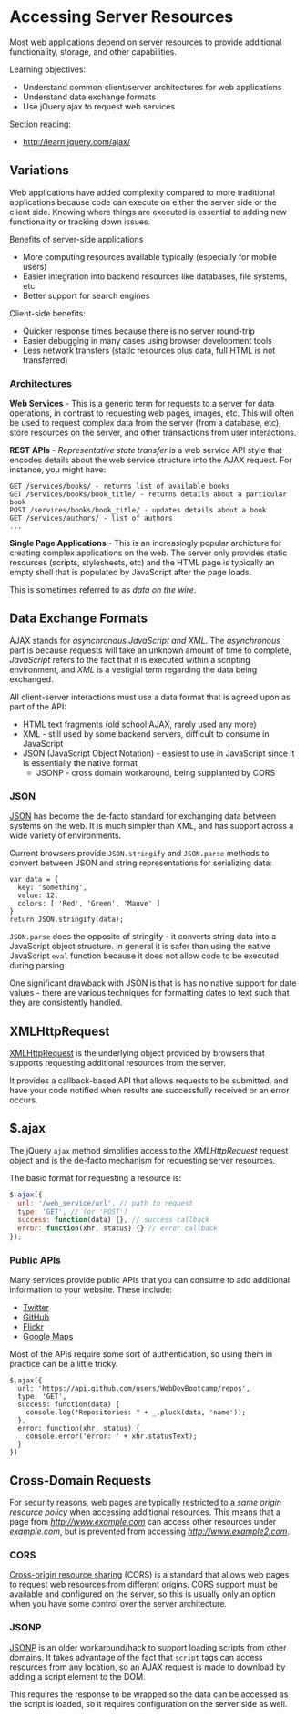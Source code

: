 # Accessing Server Resources

Most web applications depend on server resources to provide additional
functionality, storage, and other capabilities.

Learning objectives:

* Understand common client/server architectures for web applications
* Understand data exchange formats
* Use jQuery.ajax to request web services

Section reading:

* <http://learn.jquery.com/ajax/>

## Variations

Web applications have added complexity compared to more traditional
applications because code can execute on either the server side or the client
side. Knowing where things are executed is essential to adding new
functionality or tracking down issues.

Benefits of server-side applications

* More computing resources available typically (especially for mobile users)
* Easier integration into backend resources like databases, file systems, etc
* Better support for search engines

Client-side benefits:

* Quicker response times because there is no server round-trip
* Easier debugging in many cases using browser development tools
* Less network transfers (static resources plus data, full HTML is not transferred)

### Architectures

**Web Services** - This is a generic term for requests to a server for
data operations, in contrast to requesting web pages, images, etc. This
will often be used to request complex data from the server (from a database,
etc), store resources on the server, and other transactions from user
interactions.

**REST APIs** - *Representative state transfer* is a web service API style
that encodes details about the web service structure into the AJAX request.
For instance, you might have:

```
GET /services/books/ - returns list of available books
GET /services/books/book_title/ - returns details about a particular book
POST /services/books/book_title/ - updates details about a book
GET /services/authors/ - list of authors
...
```

**Single Page Applications** - This is an increasingly popular archicture for
creating complex applications on the web. The server only provides static
resources (scripts, stylesheets, etc) and the HTML page is typically an
empty shell that is populated by JavaScript after the page loads.

This is sometimes referred to as *data on the wire*.

## Data Exchange Formats

AJAX stands for *asynchronous JavaScript and XML*. The *asynchronous* part
is because requests will take an unknown amount of time to complete,
*JavaScript* refers to the fact that it is executed within a scripting
environment, and *XML* is a vestigial term regarding the data being
exchanged.

All client-server interactions must use a data format that is agreed upon as
part of the API:

* HTML text fragments (old school AJAX, rarely used any more)
* XML - still used by some backend servers, difficult to consume in JavaScript
* JSON (JavaScript Object Notation) - easiest to use in JavaScript since it is
  essentially the native format
  * JSONP - cross domain workaround, being supplanted by CORS

### JSON

[JSON](http://www.json.org/) has become the de-facto standard for exchanging
data between systems on the web. It is much simpler than XML, and has support
across a wide variety of environments.

Current browsers provide `JSON.stringify` and `JSON.parse` methods to convert
between JSON and string representations for serializing data:

```javascript.interactive
var data = {
  key: 'something',
  value: 12,
  colors: [ 'Red', 'Green', 'Mauve' ]
}
return JSON.stringify(data);
```

`JSON.parse` does the opposite of stringify - it converts string data into
a JavaScript object structure. In general it is safer than using the native
JavaScript `eval` function because it does not allow code to be executed
during parsing.

One significant drawback with JSON is that is has no native support for date
values - there are various techniques for formatting dates to text such that
they are consistently handled.

## XMLHttpRequest

[XMLHttpRequest](https://developer.mozilla.org/en-US/docs/Web/API/XMLHttpRequest)
is the underlying object provided by browsers that supports requesting
additional resources from the server.

It provides a callback-based API that allows requests to be submitted, and
have your code notified when results are successfully received or an error
occurs.

## $.ajax

The jQuery `ajax` method simplifies access to the *XMLHttpRequest* request
object and is the de-facto mechanism for requesting server resources.

The basic format for requesting a resource is:

```javascript
$.ajax({
  url: '/web_service/url', // path to request
  type: 'GET', // (or 'POST')
  success: function(data) {}, // success callback
  error: function(xhr, status) {} // error callback
});
```

### Public APIs

Many services provide public APIs that you can consume to add additional
information to your website. These include:

* [Twitter](https://dev.twitter.com/docs/api)
* [GitHub](http://developer.github.com/v3/)
* [Flickr](http://www.flickr.com/services/api/>)
* [Google Maps](https://developers.google.com/maps/documentation/javascript/)

Most of the APIs require some sort of authentication, so using them in
practice can be a little tricky.

```javascript.interactive
$.ajax({
  url: 'https://api.github.com/users/WebDevBootcamp/repos',
  type: 'GET',
  success: function(data) {
    console.log("Repositories: " + _.pluck(data, 'name'));
  },
  error: function(xhr, status) {
    console.error('error: ' + xhr.statusText);
  }
})
```

## Cross-Domain Requests

For security reasons, web pages are typically restricted to a *same origin
resource policy* when accessing additional resources. This means that a page
from *http://www.example.com* can access other resources under *example.com*,
but is prevented from accessing *http://www.example2.com*.

### CORS

[Cross-origin resource sharing](http://en.wikipedia.org/wiki/Cross-origin_resource_sharing)
(CORS) is a standard that allows web pages to request web resources from
different origins. CORS support must be available and configured on the
server, so this is usually only an option when you have some control over the
server architecture.

### JSONP

[JSONP](http://en.wikipedia.org/wiki/JSONP) is an older workaround/hack to
support loading scripts from other domains. It takes advantage of the fact
that `script` tags can access resources from any location, so an AJAX
request is made to download by adding a script element to the DOM.

This requires the response to be wrapped so the data can be accessed as
the script is loaded, so it requires configuration on the server side as
well.


